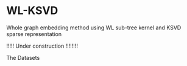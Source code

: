 # WL-KSVD
Whole graph embedding method using WL sub-tree kernel and KSVD sparse representation


!!!!! Under construction !!!!!!!!

The Datasets 
